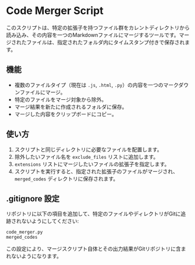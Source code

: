 # Code Merger Script

このスクリプトは、特定の拡張子を持つファイル群をカレントディレクトリから読み込み、その内容を一つのMarkdownファイルにマージするツールです。マージされたファイルは、指定されたフォルダ内にタイムスタンプ付きで保存されます。

## 機能

- 複数のファイルタイプ（現在は `.js`, `.html`, `.py`）の内容を一つのマークダウンファイルにマージ。
- 特定のファイルをマージ対象から除外。
- マージ結果を新たに作成されるフォルダに保存。
- マージした内容をクリップボードにコピー。

## 使い方

1. スクリプトと同じディレクトリに必要なファイルを配置します。
2. 除外したいファイル名を `exclude_files` リストに追加します。
3. `extensions` リストにマージしたいファイルの拡張子を指定します。
4. スクリプトを実行すると、指定された拡張子のファイルがマージされ、`merged_codes` ディレクトリに保存されます。

## .gitignore 設定

リポジトリに以下の項目を追加して、特定のファイルやディレクトリがGitに追跡されないようにしてください:

```
code_merger.py
merged_codes
```

この設定により、マージスクリプト自体とその出力結果がGitリポジトリに含まれないようになります。
